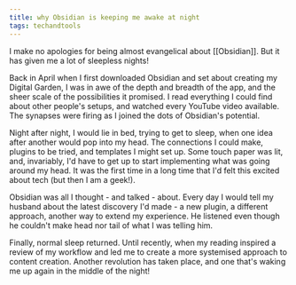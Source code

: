 ```yaml
---
title: why Obsidian is keeping me awake at night
tags: techandtools
---
```


I make no apologies for being almost evangelical about [[Obsidian]]. But it has given me a lot of sleepless nights!

Back in April when I first downloaded Obsidian and set about creating my Digital Garden, I was in awe of the depth and breadth of the app, and the sheer scale of the possibilities it promised. I read everything I could find about other people's setups, and watched every YouTube video available. The synapses were firing as I joined the dots of Obsidian's potential.

Night after night, I would lie in bed, trying to get to sleep, when one idea after another would pop into my head. The connections I could make, plugins to be tried, and templates I might set up. Some touch paper was lit, and, invariably, I'd have to get up to start implementing what was going around my head. It was the first time in a long time that I'd felt this excited about tech (but then I am a geek!).

Obsidian was all I thought - and talked - about. Every day I would tell my husband about the latest discovery I'd made - a new plugin, a different approach, another way to extend my experience. He listened even though he couldn't make head nor tail of what I was telling him.

Finally, normal sleep returned. Until recently, when my reading inspired a review of my workflow and led me to create a more systemised approach to content creation. Another revolution has taken place, and one that's waking me up again in the middle of the night!

